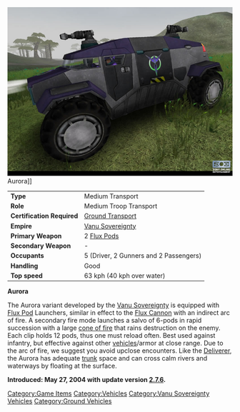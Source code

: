 ![](images/VSAurora.jpg "fig:VSAurora.jpg") Aurora\]\]

|                            |                                                    |
| -------------------------- | -------------------------------------------------- |
| **Type**                   | Medium Transport                                   |
| **Role**                   | Medium Troop Transport                             |
| **Certification Required** | [Ground Transport](Ground_Transport.md) |
| **Empire**                 | [Vanu Sovereignty](Vanu_Sovereignty.md) |
| **Primary Weapon**         | 2 [Flux Pods](Flux_Pod.md)              |
| **Secondary Weapon**       | \-                                                 |
| **Occupants**              | 5 (Driver, 2 Gunners and 2 Passengers)             |
| **Handling**               | Good                                               |
| **Top speed**              | 63 kph (40 kph over water)                         |

**Aurora**

The Aurora variant developed by the [Vanu
Sovereignty](Vanu_Sovereignty.md) is equipped with [Flux
Pod](Flux_Pod.md) Launchers, similar in effect to the [Flux
Cannon](Flux_Cannon.md) with an indirect arc of fire. A
secondary fire mode launches a salvo of 6-pods in rapid succession with
a large [cone of fire](cone_of_fire.md) that rains destruction
on the enemy. Each clip holds 12 pods, thus one must reload often. Best
used against infantry, but effective against other
[vehicles](vehicle.md)/armor at close range. Due to the arc of
fire, we suggest you avoid upclose encounters. Like the
[Deliverer](Deliverer.md), the Aurora has adequate
[trunk](trunk.md) space and can cross calm rivers and waterways
by floating at the surface.

**Introduced: May 27, 2004 with update version
[2.7.6](2.md.7.6).**

[Category:Game Items](Category:Game_Items.md)
[Category:Vehicles](Category:Vehicles.md) [Category:Vanu
Sovereignty Vehicles](Category:Vanu_Sovereignty_Vehicles.md)
[Category:Ground Vehicles](Category:Ground_Vehicles.md)
